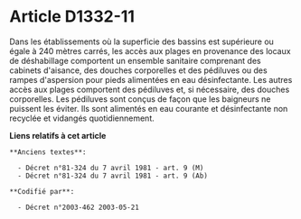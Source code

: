 # Article D1332-11

Dans les établissements où la superficie des bassins est supérieure ou égale à 240 mètres carrés, les accès aux plages en
provenance des locaux de déshabillage comportent un ensemble sanitaire comprenant des cabinets d'aisance, des douches
corporelles et des pédiluves ou des rampes d'aspersion pour pieds alimentées en eau désinfectante. Les autres accès aux
plages comportent des pédiluves et, si nécessaire, des douches corporelles. Les pédiluves sont conçus de façon que les
baigneurs ne puissent les éviter. Ils sont alimentés en eau courante et désinfectante non recyclée et vidangés
quotidiennement.

**Liens relatifs à cet article**

	**Anciens textes**:

	  - Décret n°81-324 du 7 avril 1981 - art. 9 (M)
	  - Décret n°81-324 du 7 avril 1981 - art. 9 (Ab)

	**Codifié par**:

	  - Décret n°2003-462 2003-05-21
